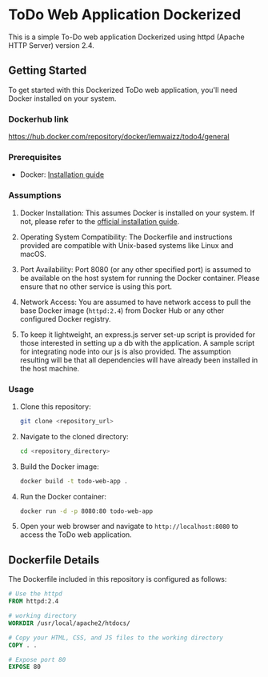 # ToDo Web Application Dockerized

This is a simple To-Do web application Dockerized using httpd (Apache HTTP Server) version 2.4.

## Getting Started

To get started with this Dockerized ToDo web application, you'll need Docker installed on your system.

### Dockerhub link
https://hub.docker.com/repository/docker/lemwaizz/todo4/general

### Prerequisites

- Docker: [Installation guide](https://docs.docker.com/get-docker/)

### Assumptions

1. Docker Installation: This assumes Docker is installed on your system. If not, please refer to the [official installation guide](https://docs.docker.com/get-docker/).

2. Operating System Compatibility: The Dockerfile and instructions provided are compatible with Unix-based systems like Linux and macOS.

3. Port Availability: Port 8080 (or any other specified port) is assumed to be available on the host system for running the Docker container. Please ensure that no other service is using this port.

4. Network Access: You are assumed to have network access to pull the base Docker image (`httpd:2.4`) from Docker Hub or any other configured Docker registry.

5. To keep it lightweight, an express.js server set-up script is provided for those interested in setting up a db with the application. A sample script for integrating node into our js is also provided. The assumption resulting will be that all dependencies will have already been installed in the host machine.
### Usage

1. Clone this repository:

    ```bash
    git clone <repository_url>
    ```

2. Navigate to the cloned directory:

    ```bash
    cd <repository_directory>
    ```

3. Build the Docker image:

    ```bash
    docker build -t todo-web-app .
    ```

4. Run the Docker container:

    ```bash
    docker run -d -p 8080:80 todo-web-app
    ```

5. Open your web browser and navigate to `http://localhost:8080` to access the ToDo web application.

## Dockerfile Details

The Dockerfile included in this repository is configured as follows:

```Dockerfile
# Use the httpd
FROM httpd:2.4

# working directory
WORKDIR /usr/local/apache2/htdocs/

# Copy your HTML, CSS, and JS files to the working directory
COPY . .

# Expose port 80
EXPOSE 80

